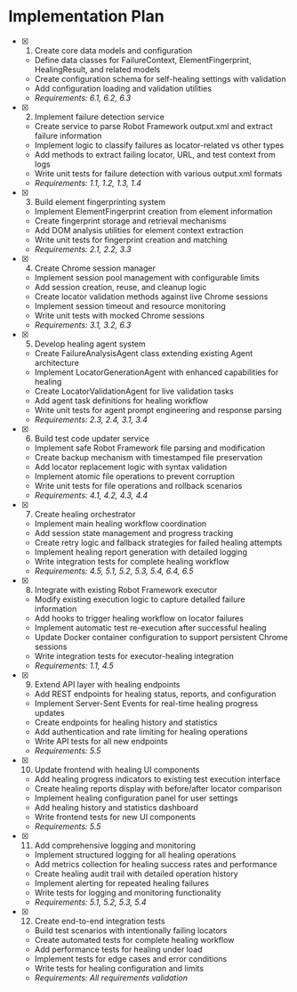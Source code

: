  # Implementation Plan

- [x] 1. Create core data models and configuration




  - Define data classes for FailureContext, ElementFingerprint, HealingResult, and related models
  - Create configuration schema for self-healing settings with validation
  - Add configuration loading and validation utilities
  - _Requirements: 6.1, 6.2, 6.3_

- [x] 2. Implement failure detection service





  - Create service to parse Robot Framework output.xml and extract failure information
  - Implement logic to classify failures as locator-related vs other types
  - Add methods to extract failing locator, URL, and test context from logs
  - Write unit tests for failure detection with various output.xml formats
  - _Requirements: 1.1, 1.2, 1.3, 1.4_

- [x] 3. Build element fingerprinting system




  - Implement ElementFingerprint creation from element information
  - Create fingerprint storage and retrieval mechanisms
  - Add DOM analysis utilities for element context extraction
  - Write unit tests for fingerprint creation and matching
  - _Requirements: 2.1, 2.2, 3.3_

- [x] 4. Create Chrome session manager





  - Implement session pool management with configurable limits
  - Add session creation, reuse, and cleanup logic
  - Create locator validation methods against live Chrome sessions
  - Implement session timeout and resource monitoring
  - Write unit tests with mocked Chrome sessions
  - _Requirements: 3.1, 3.2, 6.3_

- [x] 5. Develop healing agent system




  - Create FailureAnalysisAgent class extending existing Agent architecture
  - Implement LocatorGenerationAgent with enhanced capabilities for healing
  - Create LocatorValidationAgent for live validation tasks
  - Add agent task definitions for healing workflow
  - Write unit tests for agent prompt engineering and response parsing
  - _Requirements: 2.3, 2.4, 3.1, 3.4_

- [x] 6. Build test code updater service




  - Implement safe Robot Framework file parsing and modification
  - Create backup mechanism with timestamped file preservation
  - Add locator replacement logic with syntax validation
  - Implement atomic file operations to prevent corruption
  - Write unit tests for file operations and rollback scenarios
  - _Requirements: 4.1, 4.2, 4.3, 4.4_

- [x] 7. Create healing orchestrator




  - Implement main healing workflow coordination
  - Add session state management and progress tracking
  - Create retry logic and fallback strategies for failed healing attempts
  - Implement healing report generation with detailed logging
  - Write integration tests for complete healing workflow
  - _Requirements: 4.5, 5.1, 5.2, 5.3, 5.4, 6.4, 6.5_

- [x] 8. Integrate with existing Robot Framework executor




  - Modify existing execution logic to capture detailed failure information
  - Add hooks to trigger healing workflow on locator failures
  - Implement automatic test re-execution after successful healing
  - Update Docker container configuration to support persistent Chrome sessions
  - Write integration tests for executor-healing integration
  - _Requirements: 1.1, 4.5_

- [x] 9. Extend API layer with healing endpoints




  - Add REST endpoints for healing status, reports, and configuration
  - Implement Server-Sent Events for real-time healing progress updates
  - Create endpoints for healing history and statistics
  - Add authentication and rate limiting for healing operations
  - Write API tests for all new endpoints
  - _Requirements: 5.5_

- [x] 10. Update frontend with healing UI components




  - Add healing progress indicators to existing test execution interface
  - Create healing reports display with before/after locator comparison
  - Implement healing configuration panel for user settings
  - Add healing history and statistics dashboard
  - Write frontend tests for new UI components
  - _Requirements: 5.5_

- [x] 11. Add comprehensive logging and monitoring




  - Implement structured logging for all healing operations
  - Add metrics collection for healing success rates and performance
  - Create healing audit trail with detailed operation history
  - Implement alerting for repeated healing failures
  - Write tests for logging and monitoring functionality
  - _Requirements: 5.1, 5.2, 5.3, 5.4_

- [x] 12. Create end-to-end integration tests






  - Build test scenarios with intentionally failing locators
  - Create automated tests for complete healing workflow
  - Add performance tests for healing under load
  - Implement tests for edge cases and error conditions
  - Write tests for healing configuration and limits
  - _Requirements: All requirements validation_
